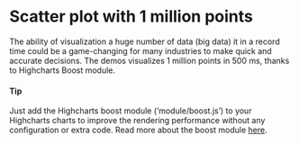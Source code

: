 # Scatter plot with 1 million points

The ability of visualization a huge number of data (big data) it in a record time could be a game-changing for many industries to make quick and accurate decisions.
The demos visualizes 1 million points in 500 ms, thanks to Highcharts Boost module.

#### Tip

Just add the Highcharts boost module (‘module/boost.js’) to your Highcharts charts to improve the rendering performance without any configuration or extra code.
Read more about the boost module [here](https://www.highcharts.com/docs/advanced-chart-features/boost-module).
